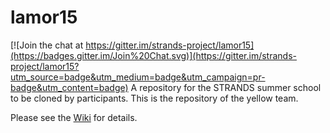 # lamor15

[![Join the chat at https://gitter.im/strands-project/lamor15](https://badges.gitter.im/Join%20Chat.svg)](https://gitter.im/strands-project/lamor15?utm_source=badge&utm_medium=badge&utm_campaign=pr-badge&utm_content=badge)
A repository for the STRANDS summer school to be cloned by participants.
This is the repository of the yellow team.

Please see the [Wiki](https://github.com/strands-project/lamor15/wiki) for details.


